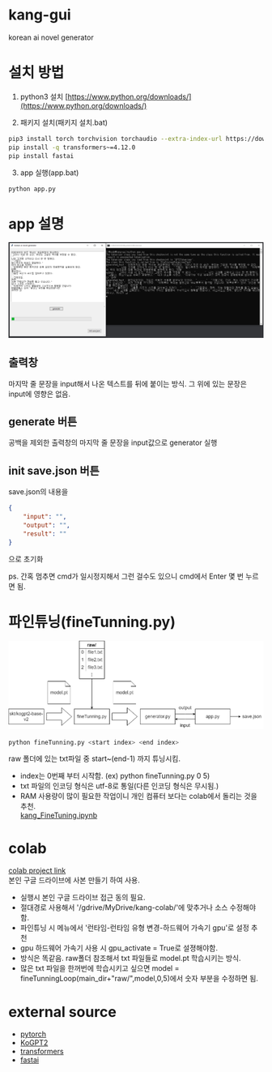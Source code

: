 # kang-gui
korean ai novel generator

# 설치 방법

1. python3 설치
[https://www.python.org/downloads/](https://www.python.org/downloads/)

2. 패키지 설치(패키지 설치.bat)
```sh
pip3 install torch torchvision torchaudio --extra-index-url https://download.pytorch.org/whl/cu116
pip install -q transformers~=4.12.0
pip install fastai
```

3. app 실행(app.bat)
```sh
python app.py
```

# app 설명
![app.png](./screenshot/app.png)

## 출력창
마지막 줄 문장을 input해서 나온 텍스트를 뒤에 붙이는 방식.
그 위에 있는 문장은 input에 영향은 없음.

## generate 버튼
공백을 제외한 출력창의 마지막 줄 문장을 input값으로
generator 실행

## init save.json 버튼
save.json의 내용을
```json
{
    "input": "",
    "output": "",
    "result": ""
}
```
으로 초기화

ps. 간혹 멈추면 cmd가 일시정지해서 그런 걸수도 있으니 cmd에서 Enter 몇 번 누르면 됨.

# 파인튜닝(fineTunning.py)
![kang-flowchart.png](./screenshot/kang-flowchart.png)

```sh
python fineTunning.py <start index> <end index>
```
raw 폴더에 있는 txt파일 중 start~(end-1) 까지 튜닝시킴.

* index는 0번째 부터 시작함. (ex) python fineTunning.py 0 5)
* txt 파일의 인코딩 형식은 utf-8로 통일(다른 인코딩 형식은 무시됨.)
* RAM 사용량이 많이 필요한 작업이니 개인 컴퓨터 보다는 colab에서 돌리는 것을 추천.  
[kang_FineTuning.ipynb](https://colab.research.google.com/drive/1H3MDfWQTBsMd__Szz7byFJ0nurHp9Y_-?usp=sharing)

# colab
[colab project link](https://drive.google.com/drive/folders/1_lwPOVnlnSVfekPzwttxKJkc17DZ6FhC?usp=sharing)  
본인 구글 드라이브에 사본 만들기 하여 사용.

* 실행시 본인 구글 드라이브 접근 동의 필요.
* 절대경로 사용해서 '/gdrive/MyDrive/kang-colab/'에 맞추거나 소스 수정해야함.
* 파인튜닝 시 메뉴에서 '런타임-런타임 유형 변경-하드웨어 가속기 gpu'로 설정 추천
* gpu 하드웨어 가속기 사용 시 gpu_activate = True로 설졍해야함.
* 방식은 똑같음. raw폴더 참조해서 txt 파일들로 model.pt 학습시키는 방식.
* 많은 txt 파일을 한꺼번에 학습시키고 싶으면 model = fineTunningLoop(main_dir+"raw/",model,0,5)에서 숫자 부분을 수정하면 됨.

# external source

* [pytorch](https://github.com/pytorch/pytorch)
* [KoGPT2](https://github.com/SKT-AI/KoGPT2)
* [transformers](https://github.com/huggingface/transformers)
* [fastai](https://github.com/fastai/fastai)